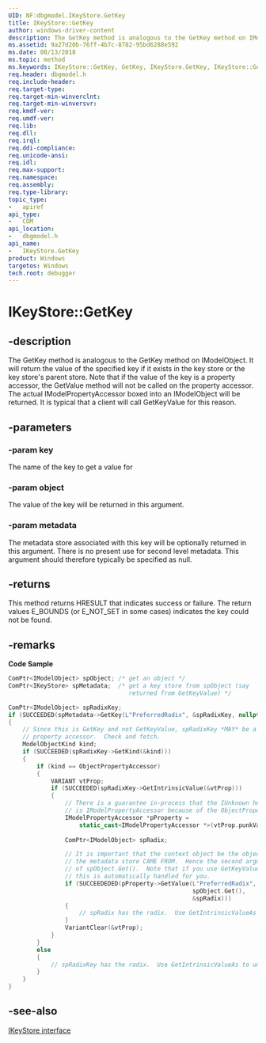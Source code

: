 ```yaml
---
UID: NF:dbgmodel.IKeyStore.GetKey
title: IKeyStore::GetKey
author: windows-driver-content
description: The GetKey method is analogous to the GetKey method on IModelObject.
ms.assetid: 9a27d20b-76ff-4b7c-8782-95bd6288e592
ms.date: 08/13/2018
ms.topic: method
ms.keywords: IKeyStore::GetKey, GetKey, IKeyStore.GetKey, IKeyStore::GetKey, IKeyStore.GetKey
req.header: dbgmodel.h
req.include-header:
req.target-type:
req.target-min-winverclnt:
req.target-min-winversvr:
req.kmdf-ver:
req.umdf-ver:
req.lib:
req.dll:
req.irql: 
req.ddi-compliance:
req.unicode-ansi:
req.idl:
req.max-support:
req.namespace:
req.assembly:
req.type-library: 
topic_type: 
-	apiref
api_type: 
-	COM
api_location: 
-	dbgmodel.h
api_name: 
-	IKeyStore.GetKey
product: Windows
targetos: Windows
tech.root: debugger
---
```


# IKeyStore::GetKey


## -description

The GetKey method is analogous to the GetKey method on IModelObject. It will return the value of the specified key if it exists in the key store or the key store's parent store. Note that if the value of the key is a property accessor, the GetValue method will not be called on the property accessor. The actual IModelPropertyAccessor boxed into an IModelObject will be returned. It is typical that a client will call GetKeyValue for this reason. 

## -parameters

### -param key
The name of the key to get a value for

### -param object
The value of the key will be returned in this argument.

### -param metadata
The metadata store associated with this key will be optionally returned in this argument. There is no present use for second level metadata. This argument should therefore typically be specified as null.


## -returns
This method returns HRESULT that indicates success or failure. The return values E_BOUNDS (or E_NOT_SET in some cases) indicates the key could not be found.

## -remarks
**Code Sample**

```cpp
ComPtr<IModelObject> spObject; /* get an object */
ComPtr<IKeyStore> spMetadata;  /* get a key store from spObject (say 
                                  returned from GetKeyValue) */

ComPtr<IModelObject> spRadixKey;
if (SUCCEEDED(spMetadata->GetKey(L"PreferredRadix", &spRadixKey, nullptr)))
{
    // Since this is GetKey and not GetKeyValue, spRadixKey *MAY* be a 
    // property accessor.  Check and fetch.
    ModelObjectKind kind;
    if (SUCCEEDED(spRadixKey->GetKind(&kind)))
    {
        if (kind == ObjectPropertyAccessor)
        {
            VARIANT vtProp;
            if (SUCCEEDED(spRadixKey->GetIntrinsicValue(&vtProp)))
            {
                // There is a guarantee in-process that the IUnknown here 
                // is IModelPropertyAccessor because of the ObjectPropertyAccessor.
                IModelPropertyAccessor *pProperty = 
                    static_cast<IModelPropertyAccessor *>(vtProp.punkVal);
                
                ComPtr<IModelObject> spRadix; 

                // It is important that the context object be the object where 
                // the metadata store CAME FROM.  Hence the second argument
                // of spObject.Get().  Note that if you use GetKeyValue on the store,
                // this is automatically handled for you.
                if (SUCCEEDEDED(pProperty->GetValue(L"PreferredRadix", 
                                                    spObject.Get(), 
                                                    &spRadix)))
                {
                    // spRadix has the radix.  Use GetIntrinsicValueAs to unbox.
                }
                VariantClear(&vtProp);
            }
        }
        else
        {
            // spRadixKey has the radix.  Use GetIntrinsicValueAs to unbox.
        }
    }
}
```

## -see-also

[IKeyStore interface](nn-dbgmodel-ikeystore.md)
